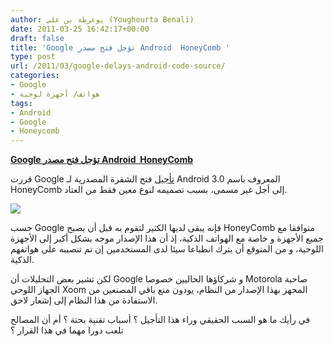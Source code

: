 ```yaml
---
author: يوغرطة بن علي (Youghourta Benali)
date: 2011-03-25 16:42:17+00:00
draft: false
title: 'Google تؤجل فتح مصدر Android  HoneyComb '
type: post
url: /2011/03/google-delays-android-code-source/
categories:
- Google
- هواتف/ أجهزة لوحية
tags:
- Android
- Google
- Honeycomb
---
```


[**Google تؤجل فتح مصدر Android  HoneyComb**](https://www.it-scoop.com/2011/03/google-delays-android-code-source/)


قررت Google [تأجيل](http://www.reuters.com/article/2011/03/24/us-google-idUSTRE72N8E620110324) فتح الشفرة المصدرية لـ Android 3.0 المعروف باسم HoneyComb إلى أجل غير مسمى، بسبب تصميمه لنوع معين فقط من العتاد.

[![](https://www.it-scoop.com/wp-content/uploads/2011/03/motorola-xoom-300x205.jpg)
](https://www.it-scoop.com/2011/03/google-delays-android-code-source/  )

حسب Google فإنه يبقى لديها الكثير لتقوم به قبل أن يصبح HoneyComb متوافقا مع جميع الأجهزة و خاصة مع الهواتف الذكية، إذ أن هذا الإصدار موجه بشكل أكبر إلى الأجهزة اللوحية، و من المتوقع أن يترك انطباعا سيئا لدى المستخدمين إن تم تنصيبه على هواتفهم الذكية.

لكن تشير بعض التحليلات أن Google و شركاؤها الحاليين خصوصا Motorola صاحبة الجهاز اللوحي Xoom المجهز بهذا الإصدار من النظام، يودون منع باقي المصنعين من الاستفادة من هذا النظام إلى إشعار لاحق.



في رأيك ما هو السبب الحقيقي وراء هذا التأجيل ؟ أسباب تقنية بحتة ؟ أم أن المصالح تلعب دورا مهما في هذا القرار ؟








